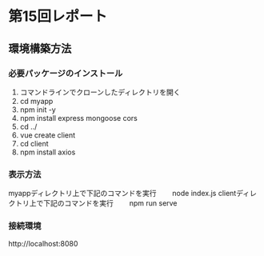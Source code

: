 # 第15回レポート　　
## 環境構築方法
### 必要パッケージのインストール
1. コマンドラインでクローンしたディレクトリを開く
2. cd myapp
3. npm init -y
4. npm install express mongoose cors
5. cd ../
6. vue create client
7. cd client
8. npm install axios

### 表示方法
myappディレクトリ上で下記のコマンドを実行　　
node index.js
clientディレクトリ上で下記のコマンドを実行　　
npm run serve

### 接続環境
http://localhost:8080
